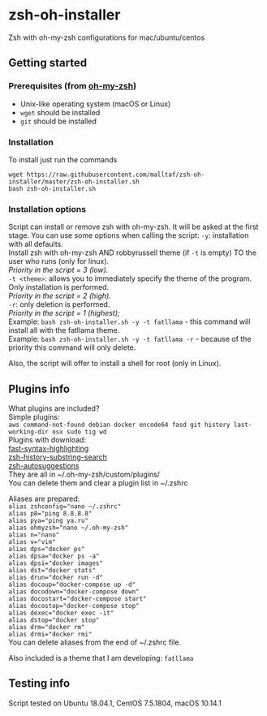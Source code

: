 # zsh-oh-installer
Zsh with oh-my-zsh configurations for mac/ubuntu/centos

## Getting started
### Prerequisites (from [oh-my-zsh](https://github.com/robbyrussell/oh-my-zsh))
- Unix-like operating system (macOS or Linux)
- `wget` should be installed
- `git` should be installed

### Installation
To install just run the commands
```
wget https://raw.githubusercontent.com/malltaf/zsh-oh-installer/master/zsh-oh-installer.sh
bash zsh-oh-installer.sh
```
### Installation options
Script can install or remove zsh with oh-my-zsh. It will be asked at the first stage.
You can use some options when calling the script:
`-y`: installation with all defaults.  
Install zsh with oh-my-zsh AND robbyrussell theme (if `-t` is empty) TO the user who runs (only for linux).  
*Priority in the script = 3 (low).*  
`-t <theme>`: allows you to immediately specify the theme of the program.  
Only installation is performed.  
*Priority in the script = 2 (high).*  
`-r`: only deletion is performed.  
*Priority in the script = 1 (highest);*  
Example: `bash zsh-oh-installer.sh -y -t fatllama` - this command will install all with the fatllama theme.  
Example: `bash zsh-oh-installer.sh -y -t fatllama -r` - because of the priority this command will only delete.  

Also, the script will offer to install a shell for root (only in Linux).  
## Plugins info
What plugins are included?  
Simple plugins:  
`aws command-not-found debian docker encode64 fasd git history last-working-dir osx sudo tig wd`  
Plugins with download:  
[fast-syntax-highlighting](https://github.com/zdharma/fast-syntax-highlighting)  
[zsh-history-substring-search](https://github.com/zsh-users/zsh-history-substring-search)  
[zsh-autosuggestions](https://github.com/zsh-users/zsh-autosuggestions)  
They are all in ~/.oh-my-zsh/custom/plugins/  
You can delete them and clear a plugin list in ~/.zshrc    

Aliases are prepared:  
`alias zshconfig="nano ~/.zshrc"`  
`alias p8="ping 8.8.8.8"`  
`alias pya="ping ya.ru"`  
`alias ohmyzsh="nano ~/.oh-my-zsh"`  
`alias n="nano"`  
`alias v="vim"`  
`alias dps="docker ps"`  
`alias dpsa="docker ps -a"`  
`alias dpsi="docker images"`  
`alias dst="docker stats"`  
`alias drun="docker run -d"`  
`alias docoup="docker-compose up -d"`  
`alias docodown="docker-compose down"`  
`alias docostart="docker-compose start"`  
`alias docostop="docker-compose stop"`  
`alias dexec="docker exec -it"`  
`alias dstop="docker stop"`  
`alias drm="docker rm"`  
`alias drmi="docker rmi"`  
You can delete aliases from the end of ~/.zshrc file.

Also included is a theme that I am developing: `fatllama`

## Testing info
Script tested on Ubuntu 18.04.1, CentOS 7.5.1804, macOS 10.14.1
